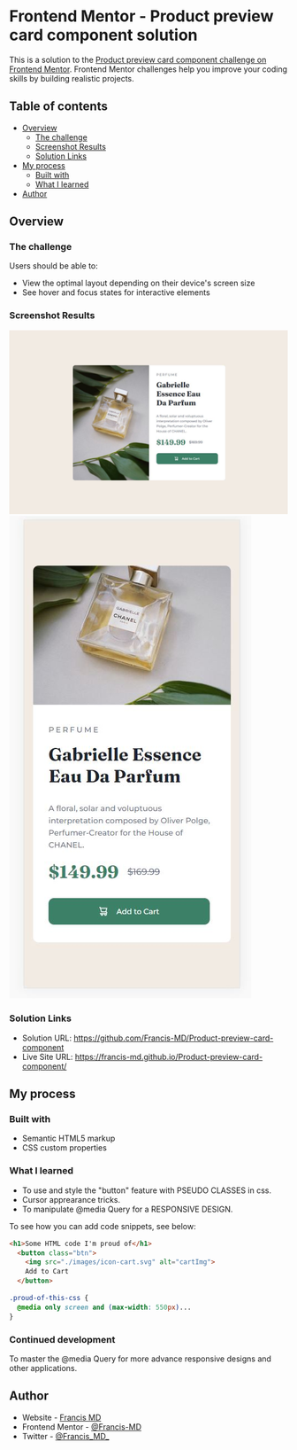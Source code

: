 # Frontend Mentor - Product preview card component solution

This is a solution to the [Product preview card component challenge on Frontend Mentor](https://www.frontendmentor.io/challenges/product-preview-card-component-GO7UmttRfa). Frontend Mentor challenges help you improve your coding skills by building realistic projects. 

## Table of contents

- [Overview](#overview)
  - [The challenge](#the-challenge)
  - [Screenshot Results](#screenshot)
  - [Solution Links](#links)
- [My process](#my-process)
  - [Built with](#built-with)
  - [What I learned](#what-i-learned)
- [Author](#author)


## Overview

### The challenge

Users should be able to:

- View the optimal layout depending on their device's screen size
- See hover and focus states for interactive elements

### Screenshot Results

![](./design/Solution-desktop-design.JPG)
![](./design/Solution-mobile-design.JPG)

### Solution Links

- Solution URL: https://github.com/Francis-MD/Product-preview-card-component
- Live Site URL: https://francis-md.github.io/Product-preview-card-component/

## My process

### Built with

- Semantic HTML5 markup
- CSS custom properties

### What I learned

- To use and style the "button" feature with PSEUDO CLASSES in css.
- Cursor apprearance tricks.
- To manipulate @media Query for a RESPONSIVE DESIGN.

To see how you can add code snippets, see below:

```html
<h1>Some HTML code I'm proud of</h1>
  <button class="btn">
    <img src="./images/icon-cart.svg" alt="cartImg">
    Add to Cart
  </button>
```
```css
.proud-of-this-css {
  @media only screen and (max-width: 550px)...
}
```

### Continued development

To master the @media Query for more advance responsive designs and other applications.

## Author

- Website - [Francis MD](https://www.linkedin.com/in/francismd/)
- Frontend Mentor - [@Francis-MD](https://www.frontendmentor.io/profile/Francis-MD)
- Twitter - [@Francis_MD_](https://twitter.com/Francis_MD_)